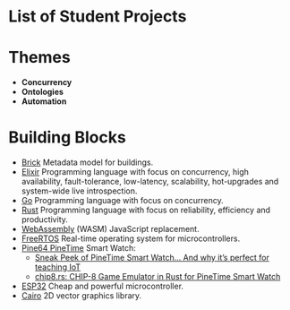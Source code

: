 # List of Student Projects

# Themes

- **Concurrency**
- **Ontologies**
- **Automation**

# Building Blocks

- [Brick](https://brickschema.org) Metadata model for buildings.
- [Elixir](https://elixir-lang.org) Programming language with focus on concurrency, high availability, fault-tolerance, low-latency, scalability, hot-upgrades and system-wide live introspection.
- [Go](https://golang.org) Programming language with focus on concurrency.
- [Rust](https://www.rust-lang.org) Programming language with focus on reliability, efficiency and productivity.
- [WebAssembly](https://webassembly.org) (WASM) JavaScript replacement.
- [FreeRTOS](https://www.freertos.org) Real-time operating system for microcontrollers.
- [Pine64 PineTime](https://www.pine64.org/pinetime/) Smart Watch:
  - [Sneak Peek of PineTime Smart Watch… And why it’s perfect for teaching IoT](https://medium.com/swlh/sneak-peek-of-pinetime-smart-watch-and-why-its-perfect-for-teaching-iot-81b74161c159)
  - [chip8.rs: CHIP-8 Game Emulator in Rust for PineTime Smart Watch](https://lupyuen.github.io/pinetime-rust-mynewt/articles/chip8)
- [ESP32](http://esp32.net) Cheap and powerful microcontroller.
- [Cairo](https://www.cairographics.org) 2D vector graphics library.

